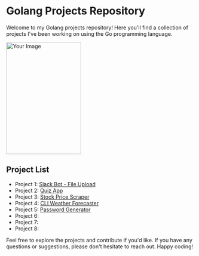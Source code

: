 # Golang Projects Repository

Welcome to my Golang projects repository! Here you'll find a collection of projects I've been working on using the Go programming language.

 <img src="https://cdn.hashnode.com/res/hashnode/image/upload/v1632335003802/mnkD6ZZW6.jpeg" alt="Your Image" style="display: block; ; width:200; height:300">

## Project List

- Project 1: [Slack Bot - File Upload](https://github.com/Raghul-M/Go-Lang-Projects/tree/main/slack-file-bot)
- Project 2: [Quiz App](https://github.com/Raghul-M/Go-Lang-Projects/tree/main/Go_quiz_app)
- Project 3: [Stock Price Scraper](https://github.com/Raghul-M/Go-Lang-Projects/tree/main/stock_market_scraper)
- Project 4: [CLI Weather Forecaster](https://github.com/Raghul-M/Go-Lang-Projects/tree/main/CLI%20-%20Weather%20Forecaster)
- Project 5: [Password Generator](https://github.com/Raghul-M/Go-Lang-Projects/tree/main/Password-Generator)
- Project 6: []()
- Project 7: []()
- Project 8: []()

Feel free to explore the projects and contribute if you'd like. If you have any questions or suggestions, please don't hesitate to reach out. 
Happy coding!

